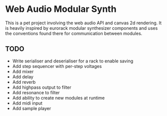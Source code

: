 # Web Audio Modular Synth
This is a pet project involving the web audio API and canvas 2d rendering. It is heavily inspired by eurorack modular synthesizer components and uses the conventions found there for communication between modules.
## TODO
- Write serialiser and deserialiser for a rack to enable saving
- Add step sequencer with per-step voltages
- Add mixer
- Add delay
- Add reverb
- Add highpass output to filter 
- Add resonance to filter
- Add ability to create new modules at runtime
- Add midi input
- Add sample player
